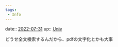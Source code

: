 ```yaml
---
tags:
 - Info
---
```


date:: [2022-07-31](Daily_Note/2022-07-31.md)
up:: [Univ](Bar/Univ.md)

どうせ全文検索するんだから、pdfの文字化とかも大事